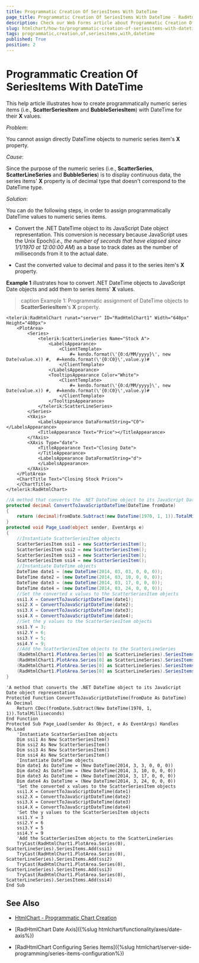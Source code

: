 ```yaml
---
title: Programmatic Creation Of SeriesItems With DateTime
page_title: Programmatic Creation Of SeriesItems With DateTime - RadHtmlChart
description: Check our Web Forms article about Programmatic Creation Of SeriesItems With DateTime.
slug: htmlchart/how-to/programmatic-creation-of-seriesitems-with-datetime
tags: programmatic,creation,of,seriesitems,with,datetime
published: True
position: 2
---
```


# Programmatic Creation Of SeriesItems With DateTime

This help article illustrates how to create programmatically numeric series items (i.e., **ScatterSeriesItem** and **BubbleSeriesItem**) with DateTime for their **X** values.

*Problem*:

You cannot assign directly DateTime objects to numeric series item's **X** property.

*Cause*:

Since the purpose of the numeric series (i.e., **ScatterSeries**, **ScatterLineSeries** and **BubbleSeries**) is to display continuous data, the series items' **X** property is of decimal type that doesn't correspond to the DateTime type.

*Solution*:

You can do the following steps, in order to assign programmatically DateTime values to numeric series items.

* Convert the .NET DateTime object to its JavaScript Date object representation. This conversion is necessary because JavaScript uses the Unix Epoch(*i.e., the number of seconds that have elapsed since 1/1/1970 at 12:00:00 AM*) as a base to track dates as the number of milliseconds from it to the actual date.

* Cast the converted value to decimal and pass it to the series item's **X** property.

**Example 1** illustrates how to convert .NET DateTime objects to JavaScript Date objects and add them to series items' **X** values.

>caption Example 1: Programmatic assignment of DateTime objects to **ScatterSeriesItem**'s **X** property.



````ASP.NET
<telerik:RadHtmlChart runat="server" ID="RadHtmlChart1" Width="640px" Height="480px">
	<PlotArea>
		<Series>
			<telerik:ScatterLineSeries Name="Stock A">
				<LabelsAppearance>
					<ClientTemplate>
						#= kendo.format(\'{0:d/MM/yyyy}\', new Date(value.x)) #,  #=kendo.format(\'{0:C0}\',value.y)#
					</ClientTemplate>
				</LabelsAppearance>
				<TooltipsAppearance Color="White">
					<ClientTemplate>
						#= kendo.format(\'{0:d/MM/yyyy}\', new Date(value.x)) #,  #=kendo.format(\'{0:C0}\',value.y)#
					</ClientTemplate>
				</TooltipsAppearance>
			</telerik:ScatterLineSeries>
		</Series>
		<YAxis>
			<LabelsAppearance DataFormatString="C0"></LabelsAppearance>
			<TitleAppearance Text="Price"></TitleAppearance>
		</YAxis>
		<XAxis Type="date">
			<TitleAppearance Text="Closing Date">
			</TitleAppearance>
			<LabelsAppearance DataFormatString="d">
			</LabelsAppearance>
		</XAxis>
	</PlotArea>
	<ChartTitle Text="Closing Stock Prices">
	</ChartTitle>
</telerik:RadHtmlChart>
````
````C#
//A method that converts the .NET DateTime object to its JavaScript Date object representation
protected decimal ConvertToJavaScriptDateTime(DateTime fromDate)
{
	return (decimal)fromDate.Subtract(new DateTime(1970, 1, 1)).TotalMilliseconds;
}
protected void Page_Load(object sender, EventArgs e)
{
	//Instantiate ScatterSeriesItem objects
	ScatterSeriesItem ssi1 = new ScatterSeriesItem();
	ScatterSeriesItem ssi2 = new ScatterSeriesItem();
	ScatterSeriesItem ssi3 = new ScatterSeriesItem();
	ScatterSeriesItem ssi4 = new ScatterSeriesItem();
	//Instantiate DateTime objects
	DateTime date1 = (new DateTime(2014, 03, 03, 0, 0, 0));
	DateTime date2 = (new DateTime(2014, 03, 10, 0, 0, 0));
	DateTime date3 = (new DateTime(2014, 03, 17, 0, 0, 0));
	DateTime date4 = (new DateTime(2014, 03, 24, 0, 0, 0));
	//Set the converted x values to the ScatterSeriesItem objects
	ssi1.X = ConvertToJavaScriptDateTime(date1);
	ssi2.X = ConvertToJavaScriptDateTime(date2);
	ssi3.X = ConvertToJavaScriptDateTime(date3);
	ssi4.X = ConvertToJavaScriptDateTime(date4);
	//Set the y values to the ScatterSeriesItem objects
	ssi1.Y = 3;
	ssi2.Y = 6;
	ssi3.Y = 5;
	ssi4.Y = 9;
	//Add the ScatterSeriesItem objects to the ScatterLineSeries
	(RadHtmlChart1.PlotArea.Series[0] as ScatterLineSeries).SeriesItems.Add(ssi1);
	(RadHtmlChart1.PlotArea.Series[0] as ScatterLineSeries).SeriesItems.Add(ssi2);
	(RadHtmlChart1.PlotArea.Series[0] as ScatterLineSeries).SeriesItems.Add(ssi3);
	(RadHtmlChart1.PlotArea.Series[0] as ScatterLineSeries).SeriesItems.Add(ssi4);
}
````
````VB
'A method that converts the .NET DateTime object to its JavaScript Date object representation
Protected Function ConvertToJavaScriptDateTime(fromDate As DateTime) As Decimal
	Return CDec(fromDate.Subtract(New DateTime(1970, 1, 1)).TotalMilliseconds)
End Function
Protected Sub Page_Load(sender As Object, e As EventArgs) Handles Me.Load
	'Instantiate ScatterSeriesItem objects
	Dim ssi1 As New ScatterSeriesItem()
	Dim ssi2 As New ScatterSeriesItem()
	Dim ssi3 As New ScatterSeriesItem()
	Dim ssi4 As New ScatterSeriesItem()
	'Instantiate DateTime objects
	Dim date1 As DateTime = (New DateTime(2014, 3, 3, 0, 0, 0))
	Dim date2 As DateTime = (New DateTime(2014, 3, 10, 0, 0, 0))
	Dim date3 As DateTime = (New DateTime(2014, 3, 17, 0, 0, 0))
	Dim date4 As DateTime = (New DateTime(2014, 3, 24, 0, 0, 0))
	'Set the converted x values to the ScatterSeriesItem objects
	ssi1.X = ConvertToJavaScriptDateTime(date1)
	ssi2.X = ConvertToJavaScriptDateTime(date2)
	ssi3.X = ConvertToJavaScriptDateTime(date3)
	ssi4.X = ConvertToJavaScriptDateTime(date4)
	'Set the y values to the ScatterSeriesItem objects
	ssi1.Y = 3
	ssi2.Y = 6
	ssi3.Y = 5
	ssi4.Y = 9
	'Add the ScatterSeriesItem objects to the ScatterLineSeries
	TryCast(RadHtmlChart1.PlotArea.Series(0), ScatterLineSeries).SeriesItems.Add(ssi1)
	TryCast(RadHtmlChart1.PlotArea.Series(0), ScatterLineSeries).SeriesItems.Add(ssi2)
	TryCast(RadHtmlChart1.PlotArea.Series(0), ScatterLineSeries).SeriesItems.Add(ssi3)
	TryCast(RadHtmlChart1.PlotArea.Series(0), ScatterLineSeries).SeriesItems.Add(ssi4)
End Sub
````


## See Also

 * [HtmlChart - Programmatic Chart Creation](https://demos.telerik.com/aspnet-ajax/htmlchart/examples/serversideapi/programmaticcreation/defaultcs.aspx)

 * [RadHtmlChart Date Axis]({%slug htmlchart/functionality/axes/date-axis%})

 * [RadHtmlChart Configuring Series Items]({%slug htmlchart/server-side-programming/series-items-configuration%})
